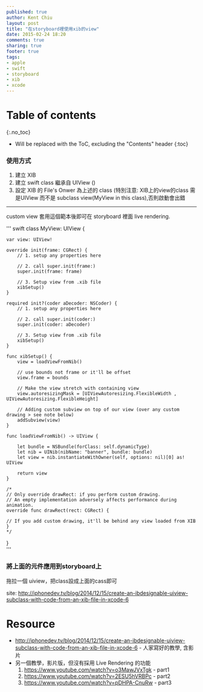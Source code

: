 ```yaml
---
published: true
author: Kent Chiu
layout: post
title: "在storyboard裡使用xib的view"
date: 2015-02-24 18:20
comments: true
sharing: true
footer: true
tags: 
- apple
- swift
- storyboard
- xib
- xcode
---
```



# Table of contents
{:.no_toc}

* Will be replaced with the ToC, excluding the "Contents" header
{:toc}

### 使用方式

1. 建立 XIB
2. 建立 swift class 繼承自 UIView ()
3. 設定 XIB 的 File's Onwer 為上述的 class (特別注意: XIB上的view的class 需是UIView 而不是 subclass view(MyView in this class),否則啟動會出錯


----------------------------------------------------------------

custom view 套用這個範本後即可在 storyboard 裡面 live rendering.

''' swift
class MyView: UIView {

    var view: UIView!

    override init(frame: CGRect) {
        // 1. setup any properties here
        
        // 2. call super.init(frame:)
        super.init(frame: frame)
        
        // 3. Setup view from .xib file
        xibSetup()
    }
    
    required init?(coder aDecoder: NSCoder) {
        // 1. setup any properties here
        
        // 2. call super.init(coder:)
        super.init(coder: aDecoder)
        
        // 3. Setup view from .xib file
        xibSetup()
    }
    
    func xibSetup() {
        view = loadViewFromNib()
        
        // use bounds not frame or it'll be offset
        view.frame = bounds
        
        // Make the view stretch with containing view
        view.autoresizingMask = [UIViewAutoresizing.FlexibleWidth , UIViewAutoresizing.FlexibleHeight]
        
        // Adding custom subview on top of our view (over any custom drawing > see note below)
        addSubview(view)
    }
    
    func loadViewFromNib() -> UIView {
        
        let bundle = NSBundle(forClass: self.dynamicType)
        let nib = UINib(nibName: "banner", bundle: bundle)
        let view = nib.instantiateWithOwner(self, options: nil)[0] as! UIView
        
        return view
    }

    /*
    // Only override drawRect: if you perform custom drawing.
    // An empty implementation adversely affects performance during animation.
    override func drawRect(rect: CGRect) {
    
    // If you add custom drawing, it'll be behind any view loaded from XIB
    }
    */

}   
'''

### 將上面的元件應用到storyboard上

拖拉一個 uiview，把class設成上面的cass即可



site: <http://iphonedev.tv/blog/2014/12/15/create-an-ibdesignable-uiview-subclass-with-code-from-an-xib-file-in-xcode-6>

# Resource
- <http://iphonedev.tv/blog/2014/12/15/create-an-ibdesignable-uiview-subclass-with-code-from-an-xib-file-in-xcode-6> - 人家寫好的教學, 含影片
- 另一個教學，影片版，但沒有採用 Live Rendering 的功能
  1. <https://www.youtube.com/watch?v=o3MawJVxTgk> - part1
  2. <https://www.youtube.com/watch?v=2ESU5hVRBPc> - part2
  3. <https://www.youtube.com/watch?v=pDHPA-CnuRw> - part3

